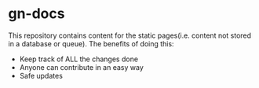 # gn-docs

This repository contains content for the static pages(i.e. content not
stored in a database or queue). The benefits of doing this:

- Keep track of ALL the changes done
- Anyone can contribute in an easy way
- Safe updates
